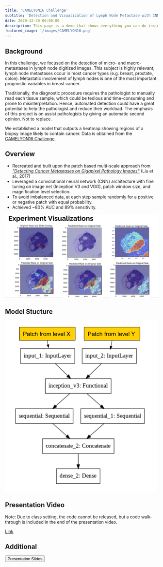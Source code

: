 ```yaml
---
title: 'CAMELYON16 Challenge'
subtitle: 'Detection and Visualization of Lymph Node Metastase with CNN and Transfer Learning'
date: 2020-12-30 00:00:00
description: This page is a demo that shows everything you can do inside portfolio and blog posts.
featured_image: '/images/CAMELYON16.png'
---
```


## Background

In this challenge, we focused on the detection of micro- and macro-metastases in lymph node digitized images. This subject is highly relevant; lymph node metastases occur in most cancer types (e.g. breast, prostate, colon). Metastatic involvement of lymph nodes is one of the most important prognostic variables in breast cancer. 

Traditionally, the diagnostic procedure requires the pathologist to manually read each tissue sample, which could be tedious and time-consuming and prone to misinterpretation. Hence, automated detection could have a great potential to help the pathologist and reduce their workload. The emphasis of this project is on assist pathologists by giving an automatic second opinion. Not to replace.

We established a model that outputs a heatmap showing regions of a biopsy image likely to contain cancer. Data is obtained from the <a href="https://camelyon16.grand-challenge.org/">CAMELYON16 Challenge</a>.

## Overview

* Recreated and built upon the patch based multi-scale approach from <a href="https://arxiv.org/abs/1703.02442"><i>"Detecting Cancer Metastases on Gigapixel Pathology Images"</i></a> (Liu et al., 2017)
* Leveraged a convolutional neural network (CNN) architecture with fine tuning on image net (Inception V3 and VGG), patch window size, and magnification level selection.
* To avoid imbalanced data, at each step sample randomly for a positive or negative patch with equal probability.
* Achieved ~80% AUC and 89% sensitivity. 

<img src='/images/camelyon16-visualizations.png' width="700"/>

## Model Stucture

<img src='/images/camelyon16-model.png' width="500"/>

## Presentation Video

Note: Due to class setting, the code cannot be released, but a code walk-through is included in the end of the presentation video.

<a href="https://youtu.be/LQ7UBgv7qBA" class="button button--large">Link</a> 

## Additional
<button type="button" class="button" onclick="window.location.href='../download/camelyon16-project-report.pdf'">Presentation Slides</button>